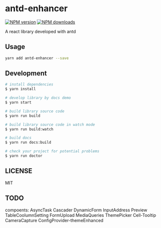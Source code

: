 # antd-enhancer

[![NPM version](https://img.shields.io/npm/v/antd-enhancer.svg?style=flat)](https://npmjs.org/package/antd-enhancer)
[![NPM downloads](http://img.shields.io/npm/dm/antd-enhancer.svg?style=flat)](https://npmjs.org/package/antd-enhancer)

A react library developed with antd

## Usage

```bash
yarn add antd-enhancer --save
```

## Development

```bash
# install dependencies
$ yarn install

# develop library by docs demo
$ yarn start

# build library source code
$ yarn run build

# build library source code in watch mode
$ yarn run build:watch

# build docs
$ yarn run docs:build

# check your project for potential problems
$ yarn run doctor
```

## LICENSE

MIT

## TODO

compoents: AsyncTask Cascader DynamicForm InputAddress Preview TableCoolumnSetting FormUpload MediaQueries ThemePicker Cell-Tooltip CameraCapture ConfigProvider-themeEnhanced
